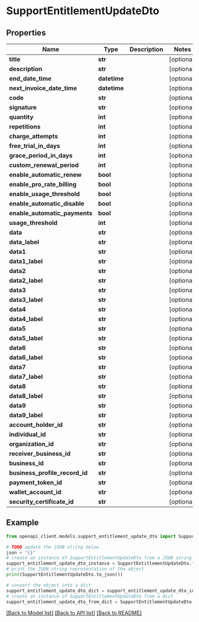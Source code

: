 # SupportEntitlementUpdateDto


## Properties

Name | Type | Description | Notes
------------ | ------------- | ------------- | -------------
**title** | **str** |  | [optional] 
**description** | **str** |  | [optional] 
**end_date_time** | **datetime** |  | [optional] 
**next_invoice_date_time** | **datetime** |  | [optional] 
**code** | **str** |  | [optional] 
**signature** | **str** |  | [optional] 
**quantity** | **int** |  | [optional] 
**repetitions** | **int** |  | [optional] 
**charge_attempts** | **int** |  | [optional] 
**free_trial_in_days** | **int** |  | [optional] 
**grace_period_in_days** | **int** |  | [optional] 
**custom_renewal_period** | **int** |  | [optional] 
**enable_automatic_renew** | **bool** |  | [optional] 
**enable_pro_rate_billing** | **bool** |  | [optional] 
**enable_usage_threshold** | **bool** |  | [optional] 
**enable_automatic_disable** | **bool** |  | [optional] 
**enable_automatic_payments** | **bool** |  | [optional] 
**usage_threshold** | **int** |  | [optional] 
**data** | **str** |  | [optional] 
**data_label** | **str** |  | [optional] 
**data1** | **str** |  | [optional] 
**data1_label** | **str** |  | [optional] 
**data2** | **str** |  | [optional] 
**data2_label** | **str** |  | [optional] 
**data3** | **str** |  | [optional] 
**data3_label** | **str** |  | [optional] 
**data4** | **str** |  | [optional] 
**data4_label** | **str** |  | [optional] 
**data5** | **str** |  | [optional] 
**data5_label** | **str** |  | [optional] 
**data6** | **str** |  | [optional] 
**data6_label** | **str** |  | [optional] 
**data7** | **str** |  | [optional] 
**data7_label** | **str** |  | [optional] 
**data8** | **str** |  | [optional] 
**data8_label** | **str** |  | [optional] 
**data9** | **str** |  | [optional] 
**data9_label** | **str** |  | [optional] 
**account_holder_id** | **str** |  | [optional] 
**individual_id** | **str** |  | [optional] 
**organization_id** | **str** |  | [optional] 
**receiver_business_id** | **str** |  | [optional] 
**business_id** | **str** |  | [optional] 
**business_profile_record_id** | **str** |  | [optional] 
**payment_token_id** | **str** |  | [optional] 
**wallet_account_id** | **str** |  | [optional] 
**security_certificate_id** | **str** |  | [optional] 

## Example

```python
from openapi_client.models.support_entitlement_update_dto import SupportEntitlementUpdateDto

# TODO update the JSON string below
json = "{}"
# create an instance of SupportEntitlementUpdateDto from a JSON string
support_entitlement_update_dto_instance = SupportEntitlementUpdateDto.from_json(json)
# print the JSON string representation of the object
print(SupportEntitlementUpdateDto.to_json())

# convert the object into a dict
support_entitlement_update_dto_dict = support_entitlement_update_dto_instance.to_dict()
# create an instance of SupportEntitlementUpdateDto from a dict
support_entitlement_update_dto_from_dict = SupportEntitlementUpdateDto.from_dict(support_entitlement_update_dto_dict)
```
[[Back to Model list]](../README.md#documentation-for-models) [[Back to API list]](../README.md#documentation-for-api-endpoints) [[Back to README]](../README.md)


